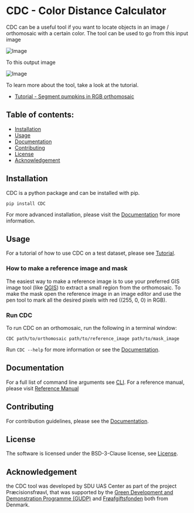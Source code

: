 # CDC - Color Distance Calculator

CDC can be a useful tool if you want to locate objects in an image / orthomosaic with a certain color. The tool can be used to go from this input image

![Image](docs/source/_static/pumpkins_example/crop_from_orthomosaic.png)

To this output image

![Image](docs/source/_static/pumpkins_example/color_distance_crop.png)

To learn more about the tool, take a look at the tutorial.
* [Tutorial - Segment pumpkins in RGB orthomosaic](Tutorial_Segment_pumpkins_in_rgb_orthomosaic.md)

## Table of contents:

- [Installation](#installation)
- [Usage](#usage)
- [Documentation](#documentation)
- [Contributing](#contributing)
- [License](#license)
- [Acknowledgement](#acknowledgement)

## Installation

CDC is a python package and can be installed with pip.

```
pip install CDC
```

For more advanced installation, please visit the [Documentation](https://henrikmidtiby.github.io/CDC/) for more information.

## Usage

For a tutorial of how to use CDC on a test dataset, please see [Tutorial](https://henrikmidtiby.github.io/CDC/tutorials_guides.html).

### How to make a reference image and mask

The easiest way to make a reference image is to use your preferred GIS image tool (like [QGIS](https://www.qgis.org/)) to extract a small region from the orthomosaic. To make the mask open the reference image in an image editor and use the pen tool to mark all the desired pixels with red ((255, 0, 0) in RGB).

### Run CDC

To run CDC on an orthomosaic, run the following in a terminal window:

```
CDC path/to/orthomosaic path/to/reference_image path/to/mask_image
```

Run `CDC --help` for more information or see the [Documentation](https://henrikmidtiby.github.io/CDC/).

## Documentation

For a full list of command line arguments see [CLI](https://henrikmidtiby.github.io/CDC/CLI.html). For a reference manual, please visit [Reference Manual](https://henrikmidtiby.github.io/CDC/reference.html)

## Contributing

For contribution guidelines, please see the [Documentation](https://henrikmidtiby.github.io/CDC/contributing.html).

## License

The software is licensed under the BSD-3-Clause license, see [License](LICENSE).

## Acknowledgement

the CDC tool was developed by SDU UAS Center as part of the project Præcisionsfrøavl, that was supported by the [Green Development and Demonstration Programme (GUDP)](https://gudp.lbst.dk/) and [Frøafgiftsfonden](https://froeafgiftsfonden.dk/) both from Denmark.
